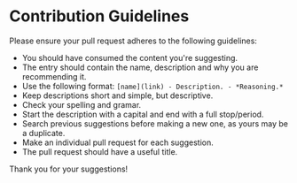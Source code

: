 # Contribution Guidelines

Please ensure your pull request adheres to the following guidelines:

- You should have consumed the content you're suggesting.
- The entry should contain the name, description and why you are recommending it.
- Use the following format: `[name](link) - Description. - *Reasoning.*`
- Keep descriptions short and simple, but descriptive.
- Check your spelling and gramar.
- Start the description with a capital and end with a full stop/period.
- Search previous suggestions before making a new one, as yours may be a duplicate.
- Make an individual pull request for each suggestion.
- The pull request should have a useful title.

Thank you for your suggestions!
